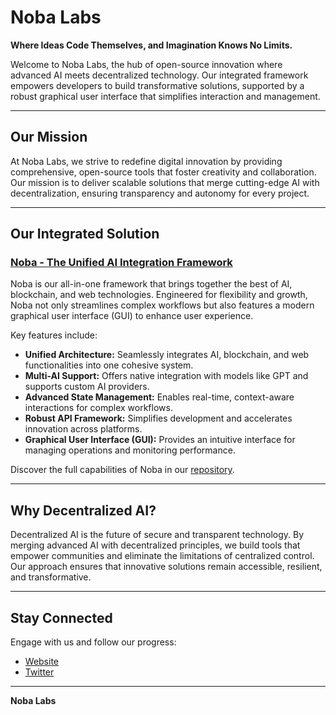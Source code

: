 # Noba Labs  
**Where Ideas Code Themselves, and Imagination Knows No Limits.**

Welcome to Noba Labs, the hub of open-source innovation where advanced AI meets decentralized technology. Our integrated framework empowers developers to build transformative solutions, supported by a robust graphical user interface that simplifies interaction and management.

---

## Our Mission  
At Noba Labs, we strive to redefine digital innovation by providing comprehensive, open-source tools that foster creativity and collaboration. Our mission is to deliver scalable solutions that merge cutting-edge AI with decentralization, ensuring transparency and autonomy for every project.

---

## Our Integrated Solution  

### [Noba - The Unified AI Integration Framework](https://github.com/nobalabs/noba)  
Noba is our all-in-one framework that brings together the best of AI, blockchain, and web technologies. Engineered for flexibility and growth, Noba not only streamlines complex workflows but also features a modern graphical user interface (GUI) to enhance user experience.

Key features include:  
- **Unified Architecture:** Seamlessly integrates AI, blockchain, and web functionalities into one cohesive system.  
- **Multi-AI Support:** Offers native integration with models like GPT and supports custom AI providers.  
- **Advanced State Management:** Enables real-time, context-aware interactions for complex workflows.  
- **Robust API Framework:** Simplifies development and accelerates innovation across platforms.  
- **Graphical User Interface (GUI):** Provides an intuitive interface for managing operations and monitoring performance.

Discover the full capabilities of Noba in our [repository](https://github.com/nobalabs/noba).

---

## Why Decentralized AI?  
Decentralized AI is the future of secure and transparent technology. By merging advanced AI with decentralized principles, we build tools that empower communities and eliminate the limitations of centralized control. Our approach ensures that innovative solutions remain accessible, resilient, and transformative.

---

## Stay Connected  
Engage with us and follow our progress:  
- [Website](https://nobalabs.io)  
- [Twitter](https://x.com/noba_labs)  

---

**Noba Labs**
